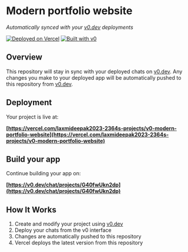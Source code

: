 # Modern portfolio website

*Automatically synced with your [v0.dev](https://v0.dev) deployments*

[![Deployed on Vercel](https://img.shields.io/badge/Deployed%20on-Vercel-black?style=for-the-badge&logo=vercel)](https://vercel.com/laxmideepak2023-2364s-projects/v0-modern-portfolio-website)
[![Built with v0](https://img.shields.io/badge/Built%20with-v0.dev-black?style=for-the-badge)](https://v0.dev/chat/projects/G40fwUkn2dp)

## Overview

This repository will stay in sync with your deployed chats on [v0.dev](https://v0.dev).
Any changes you make to your deployed app will be automatically pushed to this repository from [v0.dev](https://v0.dev).

## Deployment

Your project is live at:

**[https://vercel.com/laxmideepak2023-2364s-projects/v0-modern-portfolio-website](https://vercel.com/laxmideepak2023-2364s-projects/v0-modern-portfolio-website)**

## Build your app

Continue building your app on:

**[https://v0.dev/chat/projects/G40fwUkn2dp](https://v0.dev/chat/projects/G40fwUkn2dp)**

## How It Works

1. Create and modify your project using [v0.dev](https://v0.dev)
2. Deploy your chats from the v0 interface
3. Changes are automatically pushed to this repository
4. Vercel deploys the latest version from this repository
